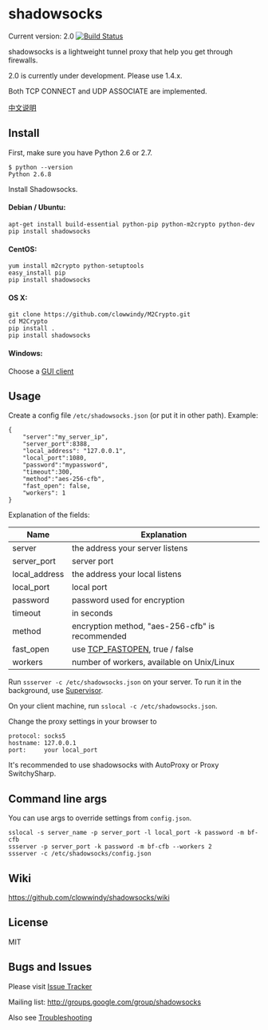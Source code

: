 shadowsocks
===========

Current version: 2.0 [![Build Status]][Travis CI]

shadowsocks is a lightweight tunnel proxy that help you get through firewalls.

2.0 is currently under development. Please use 1.4.x.

Both TCP CONNECT and UDP ASSOCIATE are implemented.

[中文说明]

Install
-------

First, make sure you have Python 2.6 or 2.7.

    $ python --version
    Python 2.6.8

Install Shadowsocks.

#### Debian / Ubuntu:

    apt-get install build-essential python-pip python-m2crypto python-dev
    pip install shadowsocks

#### CentOS:

    yum install m2crypto python-setuptools
    easy_install pip
    pip install shadowsocks

#### OS X:

    git clone https://github.com/clowwindy/M2Crypto.git
    cd M2Crypto
    pip install .
    pip install shadowsocks

#### Windows:

Choose a [GUI client]

Usage
-----

Create a config file `/etc/shadowsocks.json` (or put it in other path).
Example:

    {
        "server":"my_server_ip",
        "server_port":8388,
        "local_address": "127.0.0.1",
        "local_port":1080,
        "password":"mypassword",
        "timeout":300,
        "method":"aes-256-cfb",
        "fast_open": false,
        "workers": 1
    }

Explanation of the fields:

| Name          | Explanation                                     |
| ------------- | ----------------------------------------------- |
| server        | the address your server listens                 |
| server_port   | server port                                     |
| local_address | the address your local listens                  |
| local_port    | local port                                      |
| password      | password used for encryption                    |
| timeout       | in seconds                                      |
| method        | encryption method, "aes-256-cfb" is recommended |
| fast_open     | use [TCP_FASTOPEN], true / false                |
| workers       | number of workers, available on Unix/Linux      |

Run `ssserver -c /etc/shadowsocks.json` on your server. To run it in the
background, use [Supervisor].

On your client machine, run `sslocal -c /etc/shadowsocks.json`.

Change the proxy settings in your browser to

    protocol: socks5
    hostname: 127.0.0.1
    port:     your local_port

It's recommended to use shadowsocks with AutoProxy or Proxy SwitchySharp.

Command line args
------------------

You can use args to override settings from `config.json`.

    sslocal -s server_name -p server_port -l local_port -k password -m bf-cfb
    ssserver -p server_port -k password -m bf-cfb --workers 2
    ssserver -c /etc/shadowsocks/config.json

Wiki
----

https://github.com/clowwindy/shadowsocks/wiki

License
-------
MIT

Bugs and Issues
----------------
Please visit [Issue Tracker]

Mailing list: http://groups.google.com/group/shadowsocks

Also see [Troubleshooting]


[Build Status]:    https://travis-ci.org/clowwindy/shadowsocks.png?branch=2.0
[Travis CI]:       https://travis-ci.org/clowwindy/shadowsocks
[TCP_FASTOPEN]:    https://github.com/clowwindy/shadowsocks/wiki/TCP-Fast-Open
[Issue Tracker]:   https://github.com/clowwindy/shadowsocks/issues?state=open
[GUI client]:      https://github.com/clowwindy/shadowsocks/wiki/Ports-and-Clients
[Supervisor]:      https://github.com/clowwindy/shadowsocks/wiki/Configure-Shadowsocks-with-Supervisor
[Troubleshooting]: https://github.com/clowwindy/shadowsocks/wiki/Troubleshooting
[中文说明]:        https://github.com/clowwindy/shadowsocks/wiki/Shadowsocks-%E4%BD%BF%E7%94%A8%E8%AF%B4%E6%98%8E
